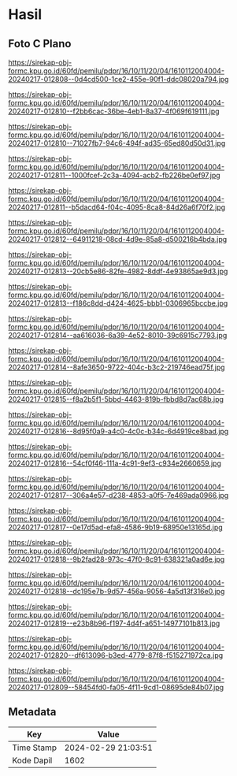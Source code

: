 # Hasil

## Foto C Plano

https://sirekap-obj-formc.kpu.go.id/60fd/pemilu/pdpr/16/10/11/20/04/1610112004004-20240217-012808--0d4cd500-1ce2-455e-90f1-ddc08020a794.jpg

https://sirekap-obj-formc.kpu.go.id/60fd/pemilu/pdpr/16/10/11/20/04/1610112004004-20240217-012810--f2bb6cac-36be-4eb1-8a37-4f069f619111.jpg

https://sirekap-obj-formc.kpu.go.id/60fd/pemilu/pdpr/16/10/11/20/04/1610112004004-20240217-012810--71027fb7-94c6-494f-ad35-65ed80d50d31.jpg

https://sirekap-obj-formc.kpu.go.id/60fd/pemilu/pdpr/16/10/11/20/04/1610112004004-20240217-012811--1000fcef-2c3a-4094-acb2-fb226be0ef97.jpg

https://sirekap-obj-formc.kpu.go.id/60fd/pemilu/pdpr/16/10/11/20/04/1610112004004-20240217-012811--b5dacd64-f04c-4095-8ca8-84d26a6f70f2.jpg

https://sirekap-obj-formc.kpu.go.id/60fd/pemilu/pdpr/16/10/11/20/04/1610112004004-20240217-012812--64911218-08cd-4d9e-85a8-d500216b4bda.jpg

https://sirekap-obj-formc.kpu.go.id/60fd/pemilu/pdpr/16/10/11/20/04/1610112004004-20240217-012813--20cb5e86-82fe-4982-8ddf-4e93865ae9d3.jpg

https://sirekap-obj-formc.kpu.go.id/60fd/pemilu/pdpr/16/10/11/20/04/1610112004004-20240217-012813--f186c8dd-d424-4625-bbb1-0306965bccbe.jpg

https://sirekap-obj-formc.kpu.go.id/60fd/pemilu/pdpr/16/10/11/20/04/1610112004004-20240217-012814--aa616036-6a39-4e52-8010-39c6915c7793.jpg

https://sirekap-obj-formc.kpu.go.id/60fd/pemilu/pdpr/16/10/11/20/04/1610112004004-20240217-012814--8afe3650-9722-404c-b3c2-219746ead75f.jpg

https://sirekap-obj-formc.kpu.go.id/60fd/pemilu/pdpr/16/10/11/20/04/1610112004004-20240217-012815--f8a2b5f1-5bbd-4463-819b-fbbd8d7ac68b.jpg

https://sirekap-obj-formc.kpu.go.id/60fd/pemilu/pdpr/16/10/11/20/04/1610112004004-20240217-012816--8d95f0a9-a4c0-4c0c-b34c-6d4919ce8bad.jpg

https://sirekap-obj-formc.kpu.go.id/60fd/pemilu/pdpr/16/10/11/20/04/1610112004004-20240217-012816--54cf0f46-111a-4c91-9ef3-c934e2660659.jpg

https://sirekap-obj-formc.kpu.go.id/60fd/pemilu/pdpr/16/10/11/20/04/1610112004004-20240217-012817--306a4e57-d238-4853-a0f5-7e469ada0966.jpg

https://sirekap-obj-formc.kpu.go.id/60fd/pemilu/pdpr/16/10/11/20/04/1610112004004-20240217-012817--0e17d5ad-efa8-4586-9b19-68950e13165d.jpg

https://sirekap-obj-formc.kpu.go.id/60fd/pemilu/pdpr/16/10/11/20/04/1610112004004-20240217-012818--9b2fad28-973c-47f0-8c91-638321a0ad6e.jpg

https://sirekap-obj-formc.kpu.go.id/60fd/pemilu/pdpr/16/10/11/20/04/1610112004004-20240217-012818--dc195e7b-9d57-456a-9056-4a5d13f316e0.jpg

https://sirekap-obj-formc.kpu.go.id/60fd/pemilu/pdpr/16/10/11/20/04/1610112004004-20240217-012819--e23b8b96-f197-4d4f-a651-14977101b813.jpg

https://sirekap-obj-formc.kpu.go.id/60fd/pemilu/pdpr/16/10/11/20/04/1610112004004-20240217-012820--df613096-b3ed-4779-87f8-f515271972ca.jpg

https://sirekap-obj-formc.kpu.go.id/60fd/pemilu/pdpr/16/10/11/20/04/1610112004004-20240217-012809--58454fd0-fa05-4f11-9cd1-08695de84b07.jpg


## Metadata

| Key        | Value               |
| ---------- | ------------------- |
| Time Stamp | 2024-02-29 21:03:51 |
| Kode Dapil | 1602                |



